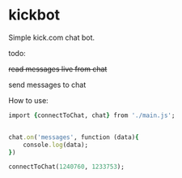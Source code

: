 # kickbot
Simple kick.com chat bot.

todo:

~~read messages live from chat~~

send messages to chat

How to use:

```rb
import {connectToChat, chat} from './main.js';


chat.on('messages', function (data){
    console.log(data);
})

connectToChat(1240760, 1233753);
```